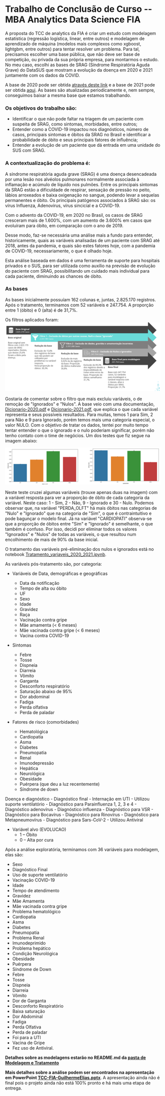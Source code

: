 # Trabalho de Conclusão de Curso -- MBA Analytics Data Science FIA

A proposta do TCC de analytics da FIA é criar um estudo com modelagem estatística (regressão logística, linear, entre outros) e modelagem de aprendizado de máquina (modelos mais complexos como xgboost, lightgbm, entre outros) para tentar resolver um problema. Para tal, precisamos escolher uma base pública, que não deve ser base de competição, ou privada da sua própria empresa, para montarmos o estudo. No meu caso, escolhi as bases de SRAG (Síndrome Respiratória Aguda Grave) do DataSUS que mostram a evolução da doença em 2020 e 2021 juntamente com os dados da COVID.

A base de 2020 pode ser obtida [através deste link](https://opendatasus.saude.gov.br/dataset/srag-2020) e a base de 2021 pode ser obtida [aqui](https://opendatasus.saude.gov.br/dataset/srag-2021-e-2022). As bases são atualizadas periodicamente e, nem sempre, conseguimos baixar a mesma base que estamos trabalhando.

### Os objetivos do trabalho são:
* Identificar o que não pode faltar na triagem de um paciente com suspeita de SRAG, como sintomas, morbidades, entre outros;
* Entender como a COVID-19 impactou nos diagnósticos, número de casos, principais sintomas e óbitos da SRAG no Brasil e identificar a probabilidade de óbito e seus principais fatores de influência;
* Entender a evolução de um paciente que dá entrada em uma unidade do SUS com SRAG.

### A contextualização do problema é:

A síndrome respiratória aguda grave (SRAG) é uma doença desencadeada por uma lesão nos alvéolos pulmonares normalmente associada à inflamação e acúmulo de líquido nos pulmões. Entre os principais sintomas da SRAG estão a dificuldade de respirar, sensação de pressão no peito, lábios arroxeados e baixa oxigenação no sangue, podendo levar a sequelas permanentes e óbito. Os principais patógenos associados à SRAG são: os vírus Influenza, Adenovirus, vírus sincicial e a COVID-19.

Com o advento da COVID-19, em 2020 no Brasil, os casos de SRAG cresceram mais de 1.600%, com um aumento de 3.600% em casos que evoluíram para óbito, em comparação com o ano de 2019.

Desse modo, faz-se necessária uma análise mais a fundo para entender, historicamente, quais as variáveis analisadas de um paciente com SRAG até 2018, antes da pandemia, e quais são estes fatores hoje, com a pandemia de COVID-19, necessariamente, o que é olhado hoje.

Esta análise baseada em dados é uma ferramenta de suporte para hospitais privados e o SUS, para ser utilizada como auxílio na previsão de evolução do paciente com SRAG, possibilitando um cuidado mais individual para cada paciente, diminuindo as chances de óbito.

### As bases

As bases inicialmente possuíam 162 colunas e, juntas, 2.825.170 registros. Após o tratamento, terminamos com 52 variáveis e 247.754. A proporção entre 1 (óbito) e 0 (alta) é de 31,7%.

Os filtros aplicados foram:
![filtros](filtros_base_datasus.png)

Gostaria de comentar sobre o filtro que mais excluiu variáveis, o de remoção de "Ignorados" e "Nulos". A base veio com uma documentação, [Dicionario-2020.pdf](https://github.com/guilhermehge/Analises-e-modelagens-Data-Science/blob/main/Classifica%C3%A7%C3%A3o/Trabalho%20de%20conclus%C3%A3o%20de%20curso%20--%20MBA/Dicion%C3%A1rios%20das%20vari%C3%A1veis%20das%20bases/Dicionario-2020.pdf) e [Dicionario-2021.pdf](https://github.com/guilhermehge/Analises-e-modelagens-Data-Science/blob/main/Classifica%C3%A7%C3%A3o/Trabalho%20de%20conclus%C3%A3o%20de%20curso%20--%20MBA/Dicion%C3%A1rios%20das%20vari%C3%A1veis%20das%20bases/Dicionario-2021.pdf), que explica o que cada variável representa e seus possíveis resultados. Para muitas, temos 1 para Sim, 2 para Não e 9 para Ignorado, porém temos mais uma categoria especial, o valor NULO. Com o objetivo de tratar os dados, tentei por muito tempo tentar entender o que o ignorado e o nulo poderiam significar, porém não tenho contato com o time de negócios. Um dos testes que fiz segue na imagem abaixo:

![teste_ig_null](teste_ig_null.png)

Neste teste cruzei algumas variáveis (trouxe apenas duas na imagem) com a variável resposta para ver a proporção de óbito de cada categoria da variável. Neste caso: 1 - Sim, 2 - Não, 9 - Ignorado e 30 - Nulo. Podemos observar que, na variável "PERDA_OLFT" há mais óbitos nas categorias de "Nulo" e "Ignorado" que na categoria de "Sim", o que é contraintuitivo e pode bagunçar o modelo final. Já na variável "CARDIOPATI" observa-se que a proporção de óbitos entre "Sim" e "Ignorado" é semelhante, o que também é confuso. Por isso, decidi por eliminar todos os valores "Ignorados" e "Nulos" de todas as variáveis, o que resultou num encolhimento de mais de 90% da base inicial.

O tratamento das variáveis pré-eliminação dos nulos e ignorados está no notebook [Tratamento_variaveis_2020_2021.ipynb](https://github.com/guilhermehge/Analises-e-modelagens-Data-Science/blob/main/Classifica%C3%A7%C3%A3o/Trabalho%20de%20conclus%C3%A3o%20de%20curso%20--%20MBA/Modelagem%20e%20Tratamento/Tratamento_variaveis_2020_2021.ipynb).

As variáveis pós-tratamento são, por categoria:

* Variáveis de Data, demográficas e geográficas
	- Data da notificação
	- Tempo de alta ou óbito 
	- UF
	- Sexo
	- Idade
	- Gravidez
	- Raça
	- Vacinação contra gripe
	- Mãe amamenta (< 6 meses)
	- Mãe vacinada contra gripe (< 6 meses)
	- Vacina contra COVID-19


* Sintomas
	- Febre
	- Tosse
	- Dispneia
	- Diarreia
	- Vômito
	- Garganta
	- Desconforto respiratório
	- Saturação abaixo de 95%
	- Dor abdominal
	- Fadiga
	- Perda olfativa
	- Perda de paladar

* Fatores de risco (comorbidades)
	- Hematológica
	- Cardiopatia
	- Asma
	- Diabetes
	- Pneumopatia
	- Renal
	- Imunodepressão
	- Hepática
	- Neurológica
	- Obesidade
	- Puérpera (que deu a luz recentemente)
	- Síndrome de down

Doença e diagnóstico
	- Diagnóstico final
	- Internação em UTI
	- Utilizou suporte ventilatório
	- Diagnóstico para Parainfluenza 1, 2, 3 e 4
	- Diagnóstico adenovírus
	- Diagnóstico influenza
	- Diagnóstico para VSR
	- Diagnóstico para Bocavírus
	- Diagnóstico para Rinovírus
	- Diagnóstico para Metapneumovírus
	- Diagnóstico para Sars-CoV-2
	- Utilizou Antiviral

* Variável alvo (EVOLUCAO)
	- 1 – Óbito
	- 0 – Alta por cura


Após a análise exploratória, terminamos com 36 variáveis para modelagem, elas são:

* Sexo
* Diagnóstico Final
* Uso de suporte ventilatório
* Vacinação COVID-19
* Idade
* Tempo de atendimento
* Gravidez
* Mãe Amamenta
* Mãe vacinada contra gripe
* Problema hematológico
* Cardiopatia
* Asma
* Diabetes
* Pneumopatia
* Problema Renal
* Imunodeprimido
* Problema hepático
* Condição Neurológica
* Obesidade
* Puérpera
* Síndrome de Down
* Febre
* Tosse
* Dispneia
* Diarreia
* Vômito
* Dor de Garganta
* Desconforto Respiratório
* Baixa saturação
* Dor Abdominal
* Fadiga
* Perda Olfativa
* Perda de paladar
* Foi para a UTI
* Vacina de Gripe
* Fez uso de Antiviral.

**Detalhes sobre as modelagens estarão no README.md da [pasta de Modelagem e Tratamento](https://github.com/guilhermehge/Analises-e-modelagens-Data-Science/tree/main/Classifica%C3%A7%C3%A3o/Trabalho%20de%20conclus%C3%A3o%20de%20curso%20--%20MBA/Modelagem%20e%20Tratamento)**

**Mais detalhes sobre a análise podem ser encontrados na apresentação em PowerPoint [TCC-FIA-GuilhermeElias.pptx](https://github.com/guilhermehge/Analises-e-modelagens-Data-Science/blob/main/Classifica%C3%A7%C3%A3o/Trabalho%20de%20conclus%C3%A3o%20de%20curso%20--%20MBA/Apresenta%C3%A7%C3%A3o%20PowerPoint/TCC-FIA-GuilhermeElias.pptx)**. A apresentação ainda não é final pois o projeto ainda não está 100% pronto e há mais uma etapa de entrega.